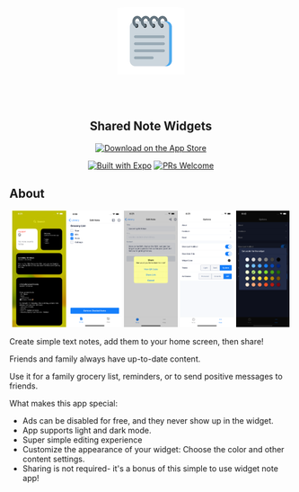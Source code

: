 <p align="center">
  <a href="https://apps.apple.com/us/app/shared-note-widgets/id1552960395?itscg=30200&amp;itsct=apps_box" style="width: 170px; height: 170px; border-radius: 22%; overflow: hidden; display: inline-block; vertical-align: middle;">
    <img src="https://github.com/aarich/shared-notes/raw/master/ios/sharednotes/Images.xcassets/AppIcon.appiconset/icon120.png" alt="Shared Note Widgets">
  </a>

  <h2 align="center">Shared Note Widgets</h2>
</p>

<div align="center">
  <a href="https://apps.apple.com/app/apple-store/id1552960395?pt=117925864&ct=readme&mt=8">
    <img alt="Download on the App Store" title="App Store" src="http://i.imgur.com/0n2zqHD.png" width="200">
  </a>
  <br>

[![Built with Expo](https://img.shields.io/badge/Built%20with%20Expo-informational.svg?style=flat-square&logo=EXPO&labelColor=f3f3f3&logoColor=000)](https://github.com/expo/expo)
[![PRs Welcome](https://img.shields.io/badge/PRs-Welcome-informational.svg?style=flat-square)](https://github.com/aarich/shared-notes/pulls)

</div>

## About

<p align="center">
    <img alt="Screenshot 1" src="https://github.com/aarich/shared-notes/blob/master/AppStore/screenshots/12%20Home.png" width="19%">
    <img alt="Screenshot 1" src="https://github.com/aarich/shared-notes/blob/master/AppStore/screenshots/12%20Checkbox.png" width="19%">
    <img alt="Screenshot 2" src="https://github.com/aarich/shared-notes/blob/master/AppStore/screenshots/12%20Share.png" width="19%">
    <img alt="Screenshot 3" src="https://github.com/aarich/shared-notes/blob/master/AppStore/screenshots/12%20Options.png" width="19%">
    <img alt="Screenshot 4" src="https://github.com/aarich/shared-notes/blob/master/AppStore/screenshots/12%20Color%20Dark.png" width="19%">
</p>

Create simple text notes, add them to your home screen, then share!

Friends and family always have up-to-date content.

Use it for a family grocery list, reminders, or to send positive messages to friends.

What makes this app special:

- Ads can be disabled for free, and they never show up in the widget.
- App supports light and dark mode.
- Super simple editing experience
- Customize the appearance of your widget: Choose the color and other content settings.
- Sharing is not required- it's a bonus of this simple to use widget note app!
